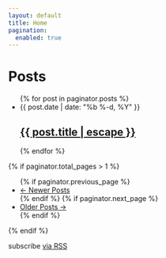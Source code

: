 ```yaml
---
layout: default
title: Home
pagination:
  enabled: true
---
```


<div class="posts">
  <div class="post">
    <h1 class="post-title">Posts</h1>
    <ul class="post-list">{% for post in paginator.posts %}
      <li>
        <span class="post-date">{{ post.date | date: "%b %-d, %Y" }}</span>
        <h2>
          <a class="post-link" href="{{ post.url | relative_url }}">{{ post.title | escape }}</a>
        </h2>
      </li>
    {% endfor %}</ul>
  </div>

  <div class="pagination">
    {% if paginator.total_pages > 1 %}
    <ul class="pager">
      {% if paginator.previous_page %}
        <li class="previous">
          <a href="{{ paginator.previous_page_path | prepend: site.baseurl | replace: '//', '/' }}">&larr; Newer Posts</a>
        </li>
      {% endif %}
      {% if paginator.next_page %}
        <li class="next">
          <a href="{{ paginator.next_page_path | prepend: site.baseurl | replace: '//', '/' }}">Older Posts &rarr;</a>
        </li>
      {% endif %}
    </ul>
    {% endif %}
  </div>
</div>

<p class="rss-subscribe">subscribe <a href="{{ "/feed.xml" | prepend: site.baseurl }}">via RSS</a></p>

